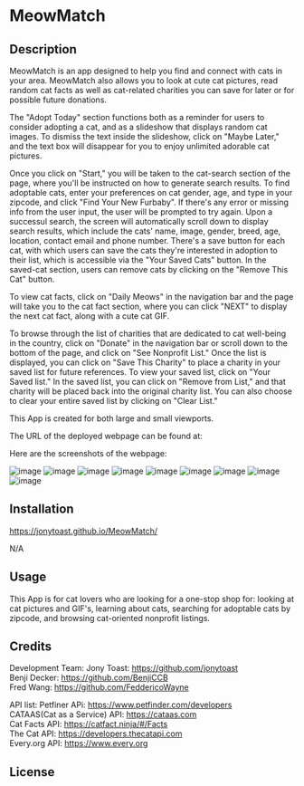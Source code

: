 # MeowMatch

## Description

MeowMatch is an app designed to help you find and connect with cats in your area. MeowMatch also allows you to look at cute cat pictures, read random cat facts as well as cat-related charities you can save for later or for possible future donations. 

The "Adopt Today" section functions both as a reminder for users to consider adopting a cat, and as a slideshow that displays random cat images. To dismiss the text inside the slideshow, click on "Maybe Later," and the text box will disappear for you to enjoy unlimited adorable cat pictures. 

Once you click on "Start," you will be taken to the cat-search section of the page, where you'll be instructed on how to generate search results. To find adoptable cats, enter your preferences on cat gender, age, and type in your zipcode, and click "Find Your New Furbaby". If there's any error or missing info from the user input, the user will be prompted to try again. Upon a successul search, the screen will automatically scroll down to display search results, which include the cats' name, image, gender, breed, age, location, contact email and phone number. There's a save button for each cat, with which users can save the cats they're interested in adoption to their list, which is accessible via the "Your Saved Cats" button. In the saved-cat section, users can remove cats by clicking on the "Remove This Cat" button.

To view cat facts, click on "Daily Meows" in the navigation bar and the page will take you to the cat fact section, where you can click "NEXT" to display the next cat fact, along with a cute cat GIF.

To browse through the list of charities that are dedicated to cat well-being in the country, click on "Donate" in the navigation bar or scroll down to the bottom of the page, and click on "See Nonprofit List." Once the list is displayed, you can click on "Save This Charity" to place a charity in your saved list for future references. To view your saved list, click on "Your Saved list." In the saved list, you can click on "Remove from List," and that charity will be placed back into the original charity list. You can also choose to clear your entire saved list by clicking on "Clear List."  

This App is created for both large and small viewports.

The URL of the deployed webpage can be found at:

Here are the screenshots of the webpage:

![image](assets/images/Screenshot-1.png)
![image](assets/images/Screenshot-2.png)
![image](assets/images/Screenshot-3.png)
![image](assets/images/Screenshot-4.png)
![image](assets/images/Screenshot-5.png)
![image](assets/images/Screenshot-6.png)
![image](assets/images/Screenshot-7.png)
![image](assets/images/Screenshot-8.png)
![image](assets/images/Screenshot-9.png)


## Installation

https://jonytoast.github.io/MeowMatch/

N/A

## Usage

This App is for cat lovers who are looking for a one-stop shop for: looking at cat pictures and GIF's, learning about cats, searching for adoptable cats by zipcode, and browsing cat-oriented nonprofit listings.

## Credits

Development Team:
    Jony Toast: https://github.com/jonytoast <br>
    Benji Decker: https://github.com/BenjiCCB <br>
    Fred Wang: https://github.com/FeddericoWayne <br>

API list:
    Petfiner APi: https://www.petfinder.com/developers <br>
    CATAAS(Cat as a Service) API: https://cataas.com <br>
    Cat Facts API: https://catfact.ninja/#/Facts <br>
    The Cat API: https://developers.thecatapi.com <br>
    Every.org API: https://www.every.org <br>

## License



